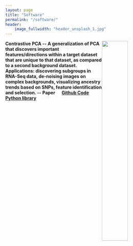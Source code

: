 ```yaml
---
layout: page
title: "Software"
permalink: "/software/"
header:
    image_fullwidth: "header_unsplash_1.jpg"
---
```


<div class="row">

<div id='container'>
 <img src='https://i.imgur.com/S7pZT1z.png?1' style='float: right; width: 40%'/>
<p><b>Contrastive PCA<b> -- A generalization of PCA that discovers important features/directions within a target dataset that are unique to that dataset, as compared to a second background dataset. Applications: discovering subgroups in RNA-Seq data, de-noising images on complex backgrounds, visualizing ancestry trends based on SNPs, feature identification and selection. -- Paper &emsp; <a href="https://github.com/abidlabs/contrastive">Github Code</a> &emsp; <a href="">Python library</a></p>

</div>

</div> 